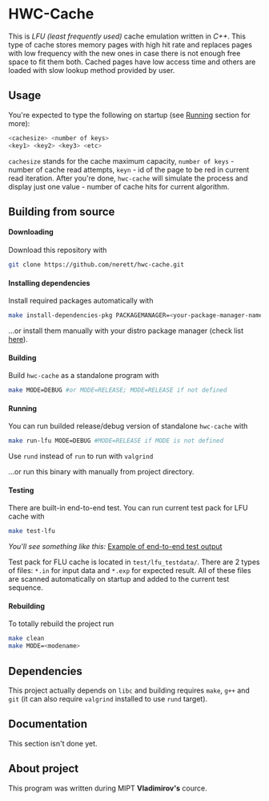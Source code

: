# HWC-Cache
This is *LFU (least frequently used)* cache emulation written in *C++*. This type of cache stores memory pages with high hit rate and replaces pages with low frequency with the new ones in case there is not enough free space to fit them both. Cached pages have low access time and others are loaded with slow lookup method provided by user.

## Usage
You're expected to type the following on startup (see [Running](https://github.com/nerett/hwc-cache/blob/main/README.md#running) section for more):

```bash
<cachesize> <number of keys>
<key1> <key2> <key3> <etc>
```

`cachesize` stands for the cache maximum capacity, `number of keys` - number of cache read attempts, `keyn` - id of the page to be red in current read iteration. After you're done, `hwc-cache` will simulate the process and display just one value - number of cache hits for current algorithm.

## Building from source
#### Downloading
Download this repository with

```bash
git clone https://github.com/nerett/hwc-cache.git
```

#### Installing dependencies
Install required packages automatically with

```bash
make install-dependencies-pkg PACKAGEMANAGER=<your-package-manager-name> #apt is used if PACKAGEMANAGER is not defined
```

...or install them manually with your distro package manager (check list [here](https://github.com/nerett/hwc-cache#Dependencies)).

#### Building
Build `hwc-cache` as a standalone program with

```bash
make MODE=DEBUG #or MODE=RELEASE; MODE=RELEASE if not defined
```

#### Running
You can run builded release/debug version of standalone `hwc-cache` with

```bash
make run-lfu MODE=DEBUG #MODE=RELEASE if MODE is not defined
```

Use `rund` instead of `run` to run with `valgrind`

...or run this binary with manually from project directory.

#### Testing
There are built-in end-to-end test. You can run current test pack for LFU cache with

```bash
make test-lfu
```

*You'll see something like this:*
[Example of end-to-end test output]()

Test pack for FLU cache is located in `test/lfu_testdata/`. There are 2 types of files: `*.in` for input data and `*.exp` for expected result. All of these files are scanned automatically on startup and added to the current test sequence.

#### Rebuilding
To totally rebuild the project run

```bash
make clean
make MODE=<modename>
```

## Dependencies
This project actually depends on `libc` and building requires `make`, `g++` and `git` (it can also require `valgrind` installed to use `rund` target).

## Documentation
This section isn't done yet.

## About project
This program was written during MIPT **Vladimirov's** cource.
